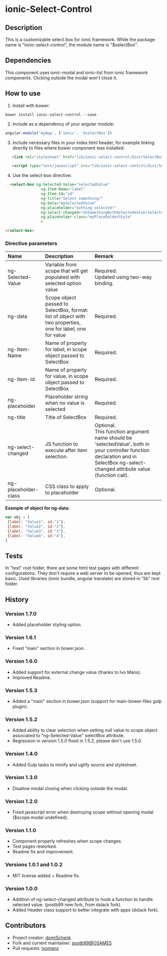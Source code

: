 ionic-Select-Control
====================

## Description

This is a customizable select box for ionic framework.
While the package name is "ionic-select-control", the module name is "$selectBox".

## Dependencies

This component uses ionic-modal and ionic-list from ionic framework components.
Clicking outside the modal won't close it.

## How to use

1. Install with bower:

`bower install ionic-select-control --save`

2. Include as a dependency of your angular module:

```javascript
angular.module('myApp', ['ionic', '$selectBox'])
```

3. Include necessary files in your index.html header, for example linking directly to files where bower component was installed:

```HTML
   <link rel="stylesheet" href="lib/ionic-select-control/dist/SelectBox.min.css" >

   <script type="text/javascript" src="lib/ionic-select-control/dist/SelectBox.min.js"></script>
```

4. Use the select-box directive:

```HTML
  <select-box ng-Selected-Value="selectedValue" 
          		ng-Item-Name="label" 
          		ng-Item-Id="id" 
          		ng-title="Select something!" 
          		ng-data="mySelectedValue" 
          		ng-placeholder="nothing selected!"
          		ng-select-changed="doSomethingWithSelectedValue(selectedValue)"
          		ng-placeholder-class="myPlaceholderStyle"
          		>

</select-box>
```
 
### Directive parameters
| Name | Description |Remark |
| :------------- | :------------- | :------------- |
|ng-Selected-Value|Variable from scope that will get populated with selected option value|Required. <br> Updated using two-way binding.|
|ng-data|Scope object passed to SelectBox, format: list of object with two properties, one for label, one for value|Required.|
|ng-Item-Name|Name of property for label, in scope object passed to SelectBox|Required.|
|ng-Item-Id|Name of property for value, in scope object passed to SelectBox|Required.|
|ng-placeholder|Placeholder string when no value is selected|Required.|
|ng-title|Title of SelectBox|Required.|
|ng-select-changed|JS function to execute after item selection.|Optional. <br> This function argument name should be 'selectedValue', both in your controller function declaration and in SelectBox ng-select-changed attribute value (function call).|
 |ng-placeholder-class|CSS class to apply to placeholder|Optional.|
 
 **Example of object for ng-data:**
 ```javascript
var obj = [
  {label: "Value1", id:"1"},
  {label: "Value2", id:"2"},
  {label: "Value3", id:"3"},
  {label: "Value4", id:"4"},
]
 ```

## Tests

In "test" root folder, there are some html test pages with different configurations. They don't require a web server to be opened, thus are kept basic.
Used libraries (ionic bundle, angular translate) are stored in "lib" root folder.

## History

### Version 1.7.0
- Added placeholder styling option.

### Version 1.6.1
- Fixed "main" section in bower.json.

### Version 1.6.0
- Added support for external change value (thanks to Ivo Mans).
- Improved Readme.

### Version 1.5.3
- Added a "main" section in bower.json (support for main-bower-files gulp plugin).

### Version 1.5.2
- Added ability to clear selection when setting null value to scope object associated to "ng-Selected-Value" selectBox attribute.
- Regression in version 1.5.0 fixed in 1.5.2, please don't use 1.5.0.

### Version 1.4.0
- Added Gulp tasks to minify and uglify source and stylesheet.

### Version 1.3.0
- Disallow modal closing when clicking outside the modal.

### Version 1.2.0
- Fixed javascript error when destroying scope without opening modal ($scope.modal undefined).

### Version 1.1.0
- Component properly refreshes when scope changes.
- Test pages reworked.
- Readme fix and improvement.

### Versions 1.0.1 and 1.0.2
- MIT license added + Readme fix.
 
### Version 1.0.0
 - Addition of ng-select-changed attribute to hook a function to handle selected value. (postb99 new fork, from dslack fork).
 - Added Header class support to better integrate with apps (dslack fork).
 
## Contributors
- Project creator: [domiSchenk](https://github.com/domiSchenk)
- Fork and current maintainer: [postb99@OSAMES](https://github.com/postb99)
- Pull requests: [ivomans](https://github.com/ivomans)
